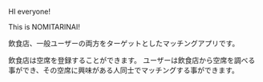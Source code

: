 
HI everyone!

This is NOMITARINAI!

飲食店、一般ユーザーの両方をターゲットとしたマッチングアプリです。

飲食店は空席を登録することができます。
ユーザーは飲食店から空席を調べる事ができ、その空席に興味がある人同士でマッチングする事ができます。
